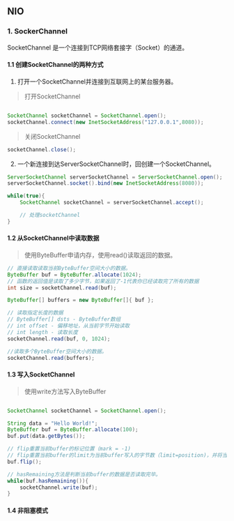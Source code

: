 ## NIO

### **1.** SockerChannel

SocketChannel 是一个连接到TCP网络套接字（Socket）的通道。

#### **1.1** 创建SocketChannel的两种方式
1. 打开一个SocketChannel并连接到互联网上的某台服务器。

> 打开SocketChannel

```java

SocketChannel socketChannel = SocketChannel.open();
socketChannel.connect(new InetSocketAddress("127.0.0.1",8080));

```

> 关闭SocketChannel

```java
socketChannel.close();
```

2. 一个新连接到达ServerSocketChannel时，回创建一个SocketChannel。

```java
ServerSocketChannel serverSocketChannel = ServerSocketChannel.open();
serverSocketChannel.socket().bind(new InetSocketAddress(8080));

while(true){
    SocketChannel socketChannel = serverSocketChannel.accept();

    // 处理socketChannel
}
```


#### **1.2** 从SocketChannel中读取数据

> 使用ByteBuffer申请内存，使用read()读取返回的数据。

```java
// 直接读取读取当前ByteBuffer空间大小的数据。
ByteBuffer buf = ByteBuffer.allocate(1024);
// 函数的返回值是读取了多少字节，如果返回了-1代表你已经读取完了所有的数据
int size = socketChannel.read(buf);

ByteBuffer[] buffers = new ByteBuffer[]{ buf };

// 读取指定长度的数据        
// ByteBuffer[] dsts - ByteBuffer数组
// int offset - 偏移地址，从当前字节开始读取
// int length - 读取长度
socketChannel.read(buf, 0, 1024);

//读取多个ByteBuffer空间大小的数据。
socketChannel.read(buffers);    
```

#### **1.3** 写入SocketChannel
> 使用write方法写入ByteBuffer
```java

SocketChannel socketChannel = SocketChannel.open();

String data = "Hello World!";
ByteBuffer buf = ByteBuffer.allocate(100);
buf.put(data.getBytes());

// flip重置当前buffer的标记位置（mark = -1)
// flip重置当前buffer的limit为当前buffer写入的字节数（limit=position)，并将当前写入指针position设置为0
buf.flip();

// hasRemaining方法是判断当前buffer的数据是否读取完毕。
while(buf.hasRemaining()){
    socketChannel.write(buf);
}

```

#### **1.4** 非阻塞模式
